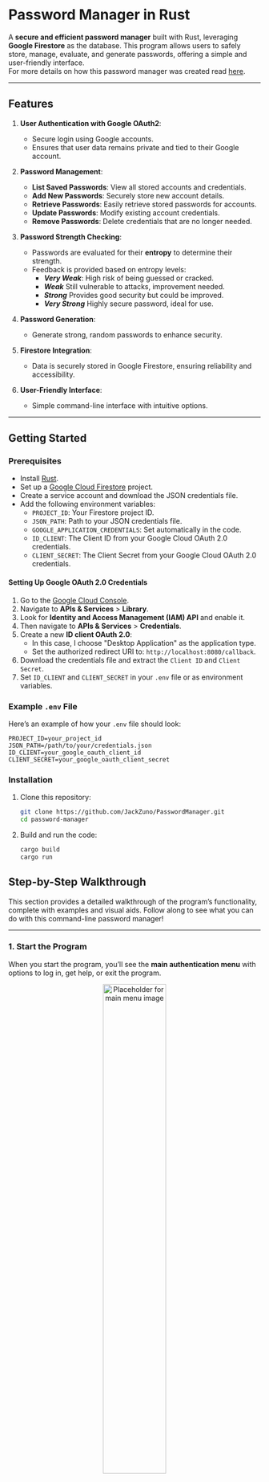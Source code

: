 # Password Manager in Rust

A **secure and efficient password manager** built with Rust, leveraging **Google Firestore** as the database. This program allows users to safely store, manage, evaluate, and generate passwords, offering a simple and user-friendly interface.\
For more details on how this password manager was created read [here](/password-manager/README.md).

---

## Features

1. **User Authentication with Google OAuth2**:
   - Secure login using Google accounts.
   - Ensures that user data remains private and tied to their Google account.

2. **Password Management**:
   - **List Saved Passwords**: View all stored accounts and credentials.
   - **Add New Passwords**: Securely store new account details.
   - **Retrieve Passwords**: Easily retrieve stored passwords for accounts.
   - **Update Passwords**: Modify existing account credentials.
   - **Remove Passwords**: Delete credentials that are no longer needed.

3. **Password Strength Checking**:
   - Passwords are evaluated for their **entropy** to determine their strength.
   - Feedback is provided based on entropy levels:
     - ***Very Weak***: High risk of being guessed or cracked.
     - ***Weak*** Still vulnerable to attacks, improvement needed.
     - ***Strong*** Provides good security but could be improved.
     - ***Very Strong*** Highly secure password, ideal for use.

4. **Password Generation**:
   - Generate strong, random passwords to enhance security.

5. **Firestore Integration**:
   - Data is securely stored in Google Firestore, ensuring reliability and accessibility.

6. **User-Friendly Interface**:
   - Simple command-line interface with intuitive options.

---

## Getting Started

### Prerequisites
- Install [Rust](https://www.rust-lang.org/tools/install).
- Set up a [Google Cloud Firestore](https://cloud.google.com/firestore) project.
- Create a service account and download the JSON credentials file.
- Add the following environment variables:
  - `PROJECT_ID`: Your Firestore project ID.
  - `JSON_PATH`: Path to your JSON credentials file.
  - `GOOGLE_APPLICATION_CREDENTIALS`: Set automatically in the code.
  - `ID_CLIENT`: The Client ID from your Google Cloud OAuth 2.0 credentials.
  - `CLIENT_SECRET`: The Client Secret from your Google Cloud OAuth 2.0 credentials.

#### Setting Up Google OAuth 2.0 Credentials
1. Go to the [Google Cloud Console](https://console.cloud.google.com/).
2. Navigate to **APIs & Services** > **Library**.
2. Look for **Identity and Access Management (IAM) API** and enable it.
2. Then navigate to **APIs & Services** > **Credentials**.
3. Create a new **ID client OAuth 2.0**:
   - In this case, I choose "Desktop Application" as the application type.
   - Set the authorized redirect URI to: `http://localhost:8080/callback`.
4. Download the credentials file and extract the `Client ID` and `Client Secret`.
5. Set `ID_CLIENT` and `CLIENT_SECRET` in your `.env` file or as environment variables.

### Example `.env` File
Here’s an example of how your `.env` file should look:
```plaintext
PROJECT_ID=your_project_id
JSON_PATH=/path/to/your/credentials.json
ID_CLIENT=your_google_oauth_client_id
CLIENT_SECRET=your_google_oauth_client_secret
```

### Installation
1. Clone this repository:
   ```bash
   git clone https://github.com/JackZuno/PasswordManager.git
   cd password-manager
   ```
2. Build and run the code:
    ```bash
   cargo build
   cargo run
   ```

## Step-by-Step Walkthrough

This section provides a detailed walkthrough of the program’s functionality, complete with examples and visual aids. Follow along to see what you can do with this command-line password manager!

---

### 1. **Start the Program**
When you start the program, you’ll see the **main authentication menu** with options to log in, get help, or exit the program.

<p align="center">
    <img src="/password-manager/images/menu_1.png" alt="Placeholder for main menu image" width="50%">
</p>

---

### 2. **Log in with Google OAuth2**
To log in, select **Option [1]**: Log in with Google. You’ll be given a URL to open in your browser for authentication. After authorizing the app, you’ll return to the program.

<p align="center">
    <img src="/password-manager/images/user_auth.png" alt="Placeholder for Google login step image" width="100%">
</p>
<p align="center">
    <img src="/password-manager/images/auth_successful.png" alt="Placeholder for Google login successful image" width="80%">
</p>

---

### 3. **Access the Main Menu**
Once logged in, you’ll enter the **main menu**, where you can manage your saved passwords, generate new ones, or log out.

<p align="center">
    <img src="/password-manager/images/main_menu.png" alt="Placeholder for main menu after login image" width="80%">
</p>

---

### 4. **List Saved Passwords**
To view your stored credentials, select **Option [1]** from the main menu. You’ll see a table listing all saved accounts and associated details.

<p align="center">
    <img src="/password-manager/images/list_passwords.png" alt="Placeholder for listing passwords image" width="80%">
</p>

---

### 5. **Add a New Password**
Select **Option [2]** to add a new account and password. Follow the prompts to input the account name, username, and password. 
- **Master Password Requirement**: You will be prompted to provide your **master password**. This is a strong, secure password that you set and only you know. It is used to encrypt the newly added password to keep it safe.

- **Password Strength Feedback**: After entering the new password, the program will calculate its entropy and provide feedback on whether it is **very weak**, **weak**, **strong**, or **very strong**.

<p align="center">
    <img src="/password-manager/images/add_new_account.png" alt="Placeholder for adding a new password image" width="70%">
</p>

---

### 6. **Retrieve a Password**
To retrieve a password, choose **Option [3]**. Enter the name of the account, and the program will display the stored credentials.
- **Master Password Requirement**: Before the password is decrypted and displayed, you’ll need to provide your **master password** to ensure security.

<p align="center">
    <img src="/password-manager/images/retrieve_password.png" alt="Placeholder for retrieving a password image" width="80%">
</p>

---

### 7. **Update a Password**
Choose **Option [4]** to update an existing password. Select the account you want to update and provide the new password. \
To add an additional security layer, it is possible to verify if the user knows the password before delete it by asking him to insert the *master password* and the *password*. 
- **Master Password Requirement**: You’ll need to enter the **master password** to decrypt the existing password and securely replace it with the new one.
- **Password Strength Feedback**: The program will re-evaluate the strength of the new password to ensure it meets security standards.

<p align="center">
    <img src="/password-manager/images/update_password.png" alt="Placeholder for updating a password image" width="70%">
</p>

---

### 8. **Remove a Password**
To delete a password, select **Option [5]**. You’ll be prompted to confirm the removal of the account and its associated credentials. To add an additional security layer, it is possible to verify if the user knows the password before delete it by asking him to insert the *master password* and the *password*.

<p align="center">
    <img src="/password-manager/images/remove_password.png" alt="Placeholder for removing a password image" width="70%">
</p>

---

### 9. **Generate a Secure Password**
Select **Option [6]** to generate a random, secure password. The generated password will automatically be displayed, ensuring high entropy and security.

<p align="center">
    <img src="/password-manager/images/password_generator.png" alt="Placeholder for generating a password image" width="60%">
</p>

---

### 10. **Log Out**
When you’re done managing your passwords, select **Option [7]** to log out and return to the authentication menu.

<p align="center">
    <img src="/password-manager/images/logout.png" alt="Placeholder for logging out image" width="40%">
</p>

---

### 11. **Help**
When you’re back in the starting menu, select **Option [2]** to get more info about the program.

<p align="center">
    <img src="/password-manager/images/help.png" alt="Placeholder for help image" width="80%">
</p>

---

### 12. **Exit**
When you’re done managing your passwords and back in the starting menu, select **Option [3]** to close the password manager.

<p align="center">
    <img src="/password-manager/images/exit.png" alt="Placeholder for exit image" width="40%">
</p>

---

### Example Workflow
Here’s an example of how you might use the program in practice:
1. **Log in** with Google.
2. **Add a new password** for a new account.
3. **Generate a secure password** for another account.
4. **Retrieve a stored password** when you need it.
5. **Log out** to keep your data secure.

Each step is straightforward, with a user-friendly interface guiding you throughout.



